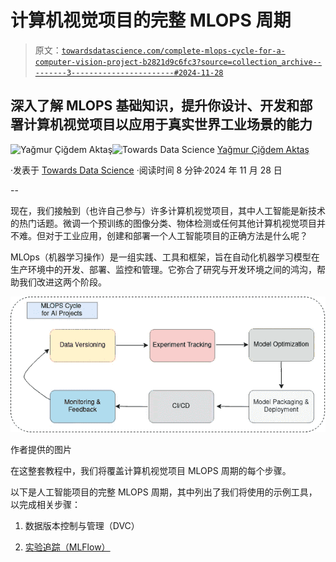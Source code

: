 # 计算机视觉项目的完整 MLOPS 周期

> 原文：[`towardsdatascience.com/complete-mlops-cycle-for-a-computer-vision-project-b2821d9c6fc3?source=collection_archive---------3-----------------------#2024-11-28`](https://towardsdatascience.com/complete-mlops-cycle-for-a-computer-vision-project-b2821d9c6fc3?source=collection_archive---------3-----------------------#2024-11-28)

## 深入了解 MLOPS 基础知识，提升你设计、开发和部署计算机视觉项目以应用于真实世界工业场景的能力

[](https://yagmurcigdemaktas.medium.com/?source=post_page---byline--b2821d9c6fc3--------------------------------)![Yağmur Çiğdem Aktaş](https://yagmurcigdemaktas.medium.com/?source=post_page---byline--b2821d9c6fc3--------------------------------)[](https://towardsdatascience.com/?source=post_page---byline--b2821d9c6fc3--------------------------------)![Towards Data Science](https://towardsdatascience.com/?source=post_page---byline--b2821d9c6fc3--------------------------------) [Yağmur Çiğdem Aktaş](https://yagmurcigdemaktas.medium.com/?source=post_page---byline--b2821d9c6fc3--------------------------------)

·发表于 [Towards Data Science](https://towardsdatascience.com/?source=post_page---byline--b2821d9c6fc3--------------------------------) ·阅读时间 8 分钟·2024 年 11 月 28 日

--

现在，我们接触到（也许自己参与）许多计算机视觉项目，其中人工智能是新技术的热门话题。微调一个预训练的图像分类、物体检测或任何其他计算机视觉项目并不难。但对于工业应用，创建和部署一个人工智能项目的正确方法是什么呢？

MLOps（机器学习操作）是一组实践、工具和框架，旨在自动化机器学习模型在生产环境中的开发、部署、监控和管理。它弥合了研究与开发环境之间的鸿沟，帮助我们改进这两个阶段。

![](img/982044eff4ccab71d2228e4e22bae204.png)

作者提供的图片

在这整套教程中，我们将覆盖计算机视觉项目 MLOPS 周期的每个步骤。

以下是人工智能项目的完整 MLOPS 周期，其中列出了我们将使用的示例工具，以完成相关步骤：

1.  数据版本控制与管理（DVC）

1.  [实验追踪（MLFlow）](https://medium.com/towards-data-science/track-computer-vision-experiments-with-mlflow-3852f557b27a)
